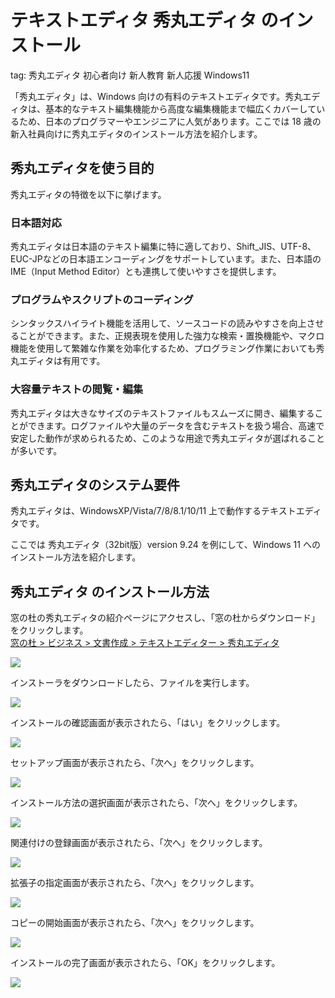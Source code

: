 # テキストエディタ 秀丸エディタ のインストール
tag: 秀丸エディタ 初心者向け 新人教育 新人応援 Windows11

「秀丸エディタ」は、Windows 向けの有料のテキストエディタです。秀丸エディタは、基本的なテキスト編集機能から高度な編集機能まで幅広くカバーしているため、日本のプログラマーやエンジニアに人気があります。ここでは 18 歳の新入社員向けに秀丸エディタのインストール方法を紹介します。

## 秀丸エディタを使う目的
秀丸エディタの特徴を以下に挙げます。

### 日本語対応
秀丸エディタは日本語のテキスト編集に特に適しており、Shift_JIS、UTF-8、EUC-JPなどの日本語エンコーディングをサポートしています。また、日本語のIME（Input Method Editor）とも連携して使いやすさを提供します。

### プログラムやスクリプトのコーディング
シンタックスハイライト機能を活用して、ソースコードの読みやすさを向上させることができます。また、正規表現を使用した強力な検索・置換機能や、マクロ機能を使用して繁雑な作業を効率化するため、プログラミング作業においても秀丸エディタは有用です。

### 大容量テキストの閲覧・編集
秀丸エディタは大きなサイズのテキストファイルもスムーズに開き、編集することができます。ログファイルや大量のデータを含むテキストを扱う場合、高速で安定した動作が求められるため、このような用途で秀丸エディタが選ばれることが多いです。

## 秀丸エディタのシステム要件
秀丸エディタは、WindowsXP/Vista/7/8/8.1/10/11 上で動作するテキストエディタです。

ここでは 秀丸エディタ（32bit版）version 9.24 を例にして、Windows 11 へのインストール方法を紹介します。

## 秀丸エディタ のインストール方法

窓の杜の秀丸エディタの紹介ページにアクセスし、「窓の杜からダウンロード」をクリックします。<br>
[窓の杜 > ビジネス > 文書作成 > テキストエディター > 秀丸エディタ](https://forest.watch.impress.co.jp/library/software/hidemaru/)

![](03_officialSite.png)

インストーラをダウンロードしたら、ファイルを実行します。

![](12_Installer.png)

インストールの確認画面が表示されたら、「はい」をクリックします。

![](22_Installer.png)

セットアップ画面が表示されたら、「次へ」をクリックします。

![](23_Installer.png)

インストール方法の選択画面が表示されたら、「次へ」をクリックします。

![](24_Installer.png)

関連付けの登録画面が表示されたら、「次へ」をクリックします。

![](25_Installer.png)

拡張子の指定画面が表示されたら、「次へ」をクリックします。

![](26_Installer.png)

コピーの開始画面が表示されたら、「次へ」をクリックします。

![](27_Installer.png)

インストールの完了画面が表示されたら、「OK」をクリックします。

![](28_Installer.png)

<!--
## 秀丸エディタの使い方

秀丸エディタの起動:

インストールが完了したら、秀丸エディタを起動します。デスクトップやスタートメニューからアプリケーションを見つけて起動できます。
新しいファイルの作成:

メニューから「ファイル」>「新規作成」を選択するか、Ctrl + N キーを押して新しいファイルを作成します。
テキストの入力と編集:

テキストを入力し、必要に応じて編集します。秀丸エディタは、日本語の文字コードに対応しています。
ファイルの保存:

メニューから「ファイル」>「保存」を選択するか、Ctrl + S キーを押してファイルを保存します。ファイルの名前と保存場所を指定します。
ファイルの開き直し:

メニューから「ファイル」>「開き直し」を選択するか、Ctrl + O キーを押して既存のファイルを開きます。
検索と置換:

メニューから「編集」>「検索/置換」を選択するか、Ctrl + F キーを押してテキスト内の検索や置換を行います。
カーソル移動:

キーボードの矢印キーを使用してカーソルを移動します。また、Ctrl + 矢印キーを使用して単語単位でカーソルを移動できます。
コードの折りたたみ:

秀丸エディタはコードの折りたたみ機能をサポートしており、長いコードブロックを簡単に管理できます。
設定のカスタマイズ:

秀丸エディタの設定は、ツールバーから「オプション」>「設定」を選択してカスタマイズできます。エディタの外観や動作を調整できます。
マクロの記録と実行:

マクロを記録して、同じ操作を繰り返す際に再利用できます。マクロはメニューから「マクロ」>「マクロ記録/再生」で操作できます。
->